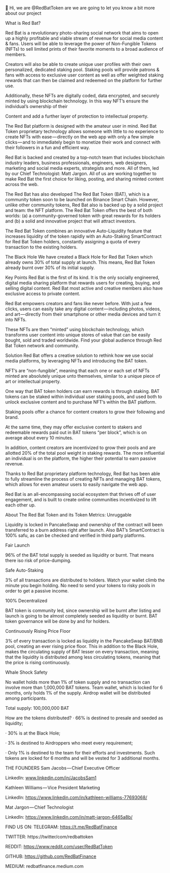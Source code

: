  👋 Hi, we are @RedBatToken are we are going to let you know a bit more about our project
 
What is Red Bat?

Red Bat is a revolutionary photo-sharing social network that aims to open up a highly profitable and viable stream of revenue for social media content & fans. Users will be able to leverage the power of Non-Fungible Tokens (NFTs) to sell limited prints of their favorite moments to a broad audience of members. 

Creators will also be able to create unique user profiles with their own personalized, dedicated staking pool. Staking pools will provide patrons & fans with access to exclusive user content as well as offer weighted staking rewards that can then be claimed and redeemed on the platform for further use.

Additionally, these NFTs are digitally coded, data encrypted, and securely minted by using blockchain technology. In this way NFT’s ensure the individual’s ownership of their

Content and add a further layer of protection to intellectual property.

The Red Bat platform is designed with the amateur user in mind. Red Bat Token proprietary technology allows someone with little to no experience to create NFTs with ease — directly on the web app with only a few simple clicks — and to immediately begin to monetize their work and connect with their followers in a fun and efficient way.

Red Bat is backed and created by
 a top-notch team that includes blockchain industry leaders, business professionals, engineers, web designers, marketing and social media experts, strategists and more. All of them, led by our Chief Technologist: Matt Jargon. All of us are working together to make Red Bat the first choice for liking, posting, and sharing minted content across the web.

The Red Bat has also developed The Red Bat Token (BAT), which is a community token soon to be launched on Binance Smart Chain. However, unlike other community tokens, Red Bat also is backed up by a solid project and team: the NFT platform. The Red Bat Token offers the best of both worlds: (a) a community-governed token with great rewards for its holders and (b) a solid and innovative project that will attract investors.

The Red Bat Token combines an innovative Auto-Liquidity feature that increases liquidity of the token rapidly with an Auto-Staking SmartContract for Red Bat Token holders, constantly assigning a quota of every transaction to the existing holders.

The Black Hole
We have created a Black Hole for Red Bat Token which already owns 30% of total supply at launch. This means, Red Bat Token already burnt over 30% of its initial supply.

Key Points
Red Bat is the first of its kind. It is the only socially engineered, digital media sharing platform that rewards users for creating, buying, and selling digital content. Red Bat most active and creative members also have exclusive access to private content.

Red Bat empowers creators and fans like never before. With just a few clicks, users can easily take any digital content — including photos, videos, and art — directly from their smartphone or other media devices and turn it into NFTs.

These NFTs are then “minted” using blockchain technology, which transforms user content into unique stores of value that can be easily bought, sold and traded worldwide. Find your global audience through Red Bat Token network and community.

Solution
Red Bat offers a creative solution to rethink how we use social media platforms, by leveraging NFTs and introducing the BAT token.

NFT’s are “non-fungible”, meaning that each one or each set of NFTs minted are absolutely unique unto themselves, similar to a unique piece of art or intellectual property.

One way that BAT token holders can earn rewards is through staking. BAT tokens can be staked within individual user staking pools, and used both to unlock exclusive content and to purchase NFT’s within the BAT platform.

Staking pools offer a chance for content creators to grow their following and brand.

At the same time, they may offer exclusive content to stakers and redeemable rewards paid out in BAT tokens “per block”, which is on average about every 10 minutes.

In addition, content creators are incentivized to grow their pools and are allotted 20% of the total pool weight in staking rewards. The more influential an individual is on the platform, the higher their potential to earn passive revenue.

Thanks to Red Bat proprietary platform technology, Red Bat has been able to fully streamline the process of creating NFTs and managing BAT tokens, which allows for even amateur users to easily navigate the web app.

Red Bat is an all-encompassing social ecosystem that thrives off of user engagement, and is built to create online communities incentivized to lift each other up.

About The Red Bat Token and its Token Metrics:
Unruggable

Liquidity is locked in PancakeSwap and ownership of the contract will been transferred to a burn address right after launch. Also BAT’s SmartContract is 100% safu, as can be checked and verified in third party platforms.

Fair Launch

96% of the BAT total supply is seeded as liquidity or burnt. That means there iso risk of price-dumping.

Safe Auto-Staking

3% of all transactions are distributed to holders. Watch your wallet climb the minute you begin holding. No need to send your tokens to risky pools in order to get a passive income.

100% Decentralized

BAT token is community led, since ownership will be burnt after listing and launch is going to be almost completely seeded as liquidity or burnt. BAT token governance will be done by and for holders.

Continuously Rising Price Floor

3% of every transaction is locked as liquidity in the PancakeSwap BAT/BNB pool, creating an ever rising price floor. This in addition to the Black Hole, makes the circulating supply of BAT lesser on every transaction, meaning that the liquidity is distributed among less circulating tokens, meaning that the price is rising continuously.

Whale Shock Safety

No wallet holds more than 1% of token supply and no transaction can involve more than 1,000,000 BAT tokens. Team wallet, which is locked for 6 months, only holds 1% of the supply. Airdrop wallet will be distributed among participants.

Total supply: 100,000,000 BAT

How are the tokens distributed?
· 66% is destined to presale and seeded as liquidity;

· 30% is at the Black Hole;

· 3% is destined to Airdroppers who meet every requirement;

· Only 1% is destined to the team for their efforts and investments. Such tokens are locked for 6 months and will be vested for 3 additional months.

THE FOUNDERS
Sam Jacobs — Chief Executive Officer

LinkedIn: www.linkedin.com/in/JacobsSam1

Kathleen Williams — Vice President Marketing

LinkedIn: https://www.linkedin.com/in/kathleen-williams-77693068/

Mat Jargon — Chief Technologist

LinkedIn: https://www.linkedin.com/in/matt-jargon-6465a8b/

FIND US ON:
TELEGRAM: https://t.me/RedBatFinance

TWITTER: https://twitter/com/redbattoken

REDDIT: https://www.reddit.com/user/RedBatToken

GITHUB: https://github.com/RedBatFinance

MEDIUM: redbatfinance.medium.com 
